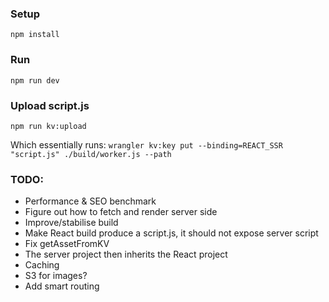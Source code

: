 ### Setup

```
npm install
```

### Run

```
npm run dev
```

### Upload script.js

```
npm run kv:upload
```

Which essentially runs:
`wrangler kv:key put --binding=REACT_SSR "script.js" ./build/worker.js --path`

### TODO:

- Performance & SEO benchmark
- Figure out how to fetch and render server side
- Improve/stabilise build
- Make React build produce a script.js, it should not expose server script
- Fix getAssetFromKV
- The server project then inherits the React project
- Caching
- S3 for images?
- Add smart routing
